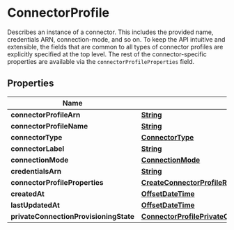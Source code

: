 

# ConnectorProfile

 Describes an instance of a connector. This includes the provided name, credentials ARN, connection-mode, and so on. To keep the API intuitive and extensible, the fields that are common to all types of connector profiles are explicitly specified at the top level. The rest of the connector-specific properties are available via the <code>connectorProfileProperties</code> field. 

## Properties

| Name | Type | Description | Notes |
|------------ | ------------- | ------------- | -------------|
|**connectorProfileArn** | [**String**](String.md) |  |  [optional] |
|**connectorProfileName** | [**String**](String.md) |  |  [optional] |
|**connectorType** | [**ConnectorType**](ConnectorType.md) |  |  [optional] |
|**connectorLabel** | [**String**](String.md) |  |  [optional] |
|**connectionMode** | [**ConnectionMode**](ConnectionMode.md) |  |  [optional] |
|**credentialsArn** | [**String**](String.md) |  |  [optional] |
|**connectorProfileProperties** | [**CreateConnectorProfileRequestConnectorProfileConfigConnectorProfileProperties**](CreateConnectorProfileRequestConnectorProfileConfigConnectorProfileProperties.md) |  |  [optional] |
|**createdAt** | [**OffsetDateTime**](OffsetDateTime.md) |  |  [optional] |
|**lastUpdatedAt** | [**OffsetDateTime**](OffsetDateTime.md) |  |  [optional] |
|**privateConnectionProvisioningState** | [**ConnectorProfilePrivateConnectionProvisioningState**](ConnectorProfilePrivateConnectionProvisioningState.md) |  |  [optional] |



